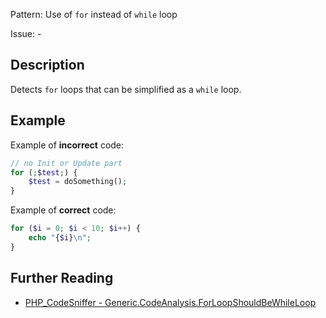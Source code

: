 Pattern: Use of `for` instead of `while` loop

Issue: -

## Description

Detects `for` loops that can be simplified as a `while` loop.

## Example

Example of **incorrect** code:

``` php
// no Init or Update part
for (;$test;) {
    $test = doSomething();
}
```

Example of **correct** code:

```php
for ($i = 0; $i < 10; $i++) {
    echo "{$i}\n";
}
```

## Further Reading

* [PHP_CodeSniffer - Generic.CodeAnalysis.ForLoopShouldBeWhileLoop](https://github.com/PHPCSStandards/PHP_CodeSniffer/blob/master/src/Standards/Generic/Sniffs/CodeAnalysis/ForLoopShouldBeWhileLoopSniff.php)